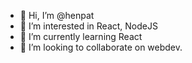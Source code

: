 - 👋 Hi, I’m @henpat
- 👀 I’m interested in React, NodeJS
- 🌱 I’m currently learning React
- 💞️ I’m looking to collaborate on webdev.

<!---
henpat/henpat is a ✨ special ✨ repository because its `README.md` (this file) appears on your GitHub profile.
You can click the Preview link to take a look at your changes.
--->

